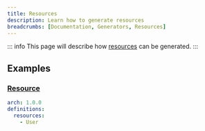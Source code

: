 ```yaml
---
title: Resources
description: Learn how to generate resources
breadcrumbs: [Documentation, Generators, Resources]
---
```


::: info
This page will describe how [resources](https://laravel.com/docs/10.x/eloquent-resources) can be generated.
:::

## Examples

### [Resource](https://laravel.com/docs/10.x/eloquent-resources#generating-resources)

```yaml
arch: 1.0.0
definitions:
  resources:
    - User
```
